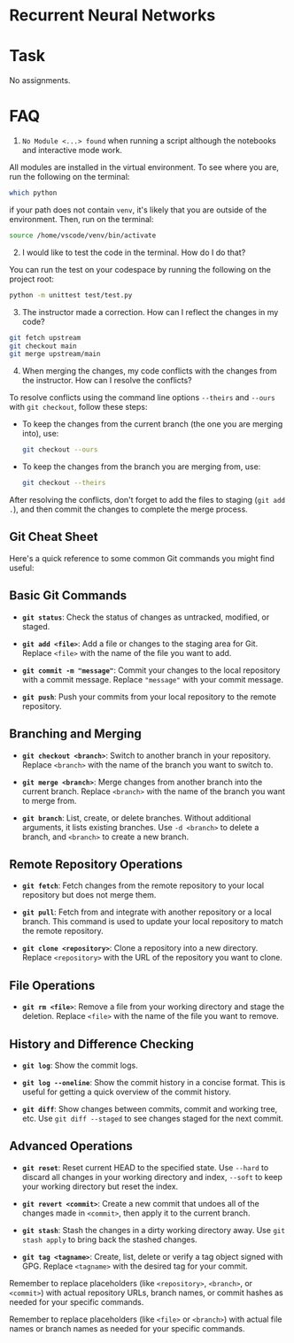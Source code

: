 # Recurrent Neural Networks

# Task

No assignments.

# FAQ

1. `No Module <...> found` when running a script although the notebooks and interactive mode work.

All modules are installed in the virtual environment. To see where you are, run the following on the terminal:
```bash
which python
```
if your path does not contain `venv`, it's likely that you are outside of the environment. Then, run on the terminal:
```bash
source /home/vscode/venv/bin/activate
```

2. I would like to test the code in the terminal. How do I do that?

You can run the test on your codespace by running the following on the project root:
```bash
python -m unittest test/test.py
```

3. The instructor made a correction. How can I reflect the changes in my code?

```bash
git fetch upstream
git checkout main
git merge upstream/main
```

4. When merging the changes, my code conflicts with the changes from the instructor. How can I resolve the conflicts?


To resolve conflicts using the command line options `--theirs` and `--ours` with `git checkout`, follow these steps:

- To keep the changes from the current branch (the one you are merging into), use:
  ```bash
  git checkout --ours
  ```
- To keep the changes from the branch you are merging from, use:
  ```bash
  git checkout --theirs
  ```
After resolving the conflicts, don't forget to add the files to staging (`git add .`), and then commit the changes to complete the merge process.


## Git Cheat Sheet

Here's a quick reference to some common Git commands you might find useful:

## Basic Git Commands

- **`git status`**: Check the status of changes as untracked, modified, or staged.

- **`git add <file>`**: Add a file or changes to the staging area for Git. Replace `<file>` with the name of the file you want to add.

- **`git commit -m "message"`**: Commit your changes to the local repository with a commit message. Replace `"message"` with your commit message.

- **`git push`**: Push your commits from your local repository to the remote repository.

## Branching and Merging

- **`git checkout <branch>`**: Switch to another branch in your repository. Replace `<branch>` with the name of the branch you want to switch to.

- **`git merge <branch>`**: Merge changes from another branch into the current branch. Replace `<branch>` with the name of the branch you want to merge from.

- **`git branch`**: List, create, or delete branches. Without additional arguments, it lists existing branches. Use `-d <branch>` to delete a branch, and `<branch>` to create a new branch.

## Remote Repository Operations

- **`git fetch`**: Fetch changes from the remote repository to your local repository but does not merge them.

- **`git pull`**: Fetch from and integrate with another repository or a local branch. This command is used to update your local repository to match the remote repository.

- **`git clone <repository>`**: Clone a repository into a new directory. Replace `<repository>` with the URL of the repository you want to clone.

## File Operations

- **`git rm <file>`**: Remove a file from your working directory and stage the deletion. Replace `<file>` with the name of the file you want to remove.

## History and Difference Checking

- **`git log`**: Show the commit logs.

- **`git log --oneline`**: Show the commit history in a concise format. This is useful for getting a quick overview of the commit history.

- **`git diff`**: Show changes between commits, commit and working tree, etc. Use `git diff --staged` to see changes staged for the next commit.

## Advanced Operations

- **`git reset`**: Reset current HEAD to the specified state. Use `--hard` to discard all changes in your working directory and index, `--soft` to keep your working directory but reset the index.

- **`git revert <commit>`**: Create a new commit that undoes all of the changes made in `<commit>`, then apply it to the current branch.

- **`git stash`**: Stash the changes in a dirty working directory away. Use `git stash apply` to bring back the stashed changes.

- **`git tag <tagname>`**: Create, list, delete or verify a tag object signed with GPG. Replace `<tagname>` with the desired tag for your commit.

Remember to replace placeholders (like `<repository>`, `<branch>`, or `<commit>`) with actual repository URLs, branch names, or commit hashes as needed for your specific commands.


Remember to replace placeholders (like `<file>` or `<branch>`) with actual file names or branch names as needed for your specific commands.


